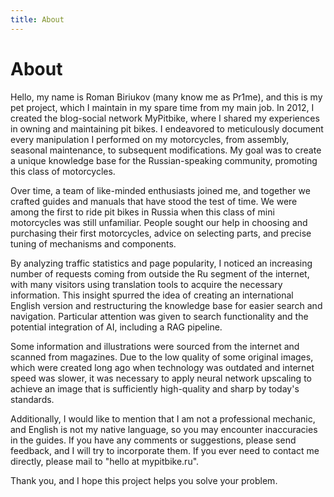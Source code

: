 ```yaml
---
title: About
---
```


# About

Hello, my name is Roman Biriukov (many know me as Pr1me), and this is my pet project, which I maintain in my spare time from my main job. In 2012, I created the blog-social network MyPitbike, where I shared my experiences in owning and maintaining pit bikes. I endeavored to meticulously document every manipulation I performed on my motorcycles, from assembly, seasonal maintenance, to subsequent modifications. My goal was to create a unique knowledge base for the Russian-speaking community, promoting this class of motorcycles.

Over time, a team of like-minded enthusiasts joined me, and together we crafted guides and manuals that have stood the test of time. We were among the first to ride pit bikes in Russia when this class of mini motorcycles was still unfamiliar. People sought our help in choosing and purchasing their first motorcycles, advice on selecting parts, and precise tuning of mechanisms and components.

By analyzing traffic statistics and page popularity, I noticed an increasing number of requests coming from outside the Ru segment of the internet, with many visitors using translation tools to acquire the necessary information. This insight spurred the idea of creating an international English version and restructuring the knowledge base for easier search and navigation. Particular attention was given to search functionality and the potential integration of AI, including a RAG pipeline.

Some information and illustrations were sourced from the internet and scanned from magazines. Due to the low quality of some original images, which were created long ago when technology was outdated and internet speed was slower, it was necessary to apply neural network upscaling to achieve an image that is sufficiently high-quality and sharp by today's standards.

Additionally, I would like to mention that I am not a professional mechanic, and English is not my native language, so you may encounter inaccuracies in the guides. If you have any comments or suggestions, please send feedback, and I will try to incorporate them. If you ever need to contact me directly, please mail to "hello at mypitbike.ru".

Thank you, and I hope this project helps you solve your problem.
